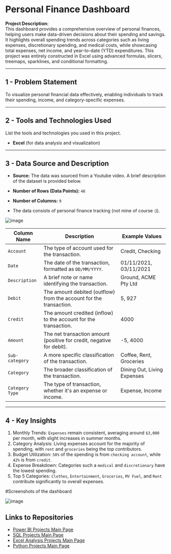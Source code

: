 # Personal Finance Dashboard

**Project Description:**  
This dashboard provides a comprehensive overview of personal finances, helping users make data-driven decisions about their spending and savings. It highlights overall spending trends across categories such as living expenses, discretionary spending, and medical costs, while showcasing total expenses, net income, and year-to-date (YTD) expenditures. This project was entirely constructed in Excel using advanced formulas, slicers, treemaps, sparklines, and conditional formatting.

---

## 1 - Problem Statement

To visualize personal financial data effectively, enabling individuals to track their spending, income, and category-specific expenses.

---

## 2 - Tools and Technologies Used

List the tools and technologies you used in this project.

- **Excel** (for data analysis and visualization)

---

## 3 - Data Source and Description

- **Source:**
The data was sourced from a Youtube video. A brief description of the dataset is provided below.

- **Number of Rows (Data Points):** `46`
- **Number of Columns:** `9`
- The data consists of personal finance tracking (not mine of course :)).

![image](https://github.com/user-attachments/assets/0d5f9338-681f-447a-9688-ca76aabc3f32)

| **Column Name**     | **Description**                                                                                           | **Example Values**         |
|---------------------|-----------------------------------------------------------------------------------------------------------|----------------------------|
| `Account`           | The type of account used for the transaction.                                                             | Credit, Checking           |
| `Date`              | The date of the transaction, formatted as `DD/MM/YYYY`.                                                   | 01/11/2021, 03/11/2021     |
| `Description`       | A brief note or name identifying the transaction.                                                         | Ground, ACME Pty Ltd       |
| `Debit`             | The amount debited (outflow) from the account for the transaction.                                        | 5, 927                     |
| `Credit`            | The amount credited (inflow) to the account for the transaction.                                          | 4000                       |
| `Amount`            | The net transaction amount (positive for credit, negative for debit).                                     | -5, 4000                   |
| `Sub-category`      | A more specific classification of the transaction.                                                        | Coffee, Rent, Groceries    |
| `Category`          | The broader classification of the transaction.                                                            | Dining Out, Living Expenses|
| `Category Type`     | The type of transaction, whether it's an expense or income.                                               | Expense, Income            |

---

## 4 - Key Insights

1. Monthly Trends: `Expenses` remain consistent, averaging around `$3,000` per month, with slight increases in summer months.
2. Category Analysis: Living expenses account for the majority of spending, with `rent` and `groceries` being the top contributors.
3. Budget Utilization: `58%` of the spending is from `checking account`, while `42%` is from `credit`.
4. Expense Breakdown: Categories such a `medical` and `discretionary` have the lowest spending.
5. Top 5 Categories: `Clothes`, `Entertainment`, `Groceries`, `MV Fuel`, and `Rent` contribute significantly to overall expenses.

#Screenshots of the dashboard

![image](https://github.com/user-attachments/assets/81d5e96e-3429-4d24-a77f-5f9d9e351187)

## Links to Repositories

- [Power BI Projects Main Page](https://github.com/hema-segar/Power-BI-Projects/tree/main)
- [SQL Projects Main Page](https://github.com/hema-segar/SQL-Projects)
- [Excel Analysis Projects Main Page](https://github.com/hema-segar/SQL-Projects)
- [Python Projects Main Page](https://github.com/hema-segar/Python-Projects)
